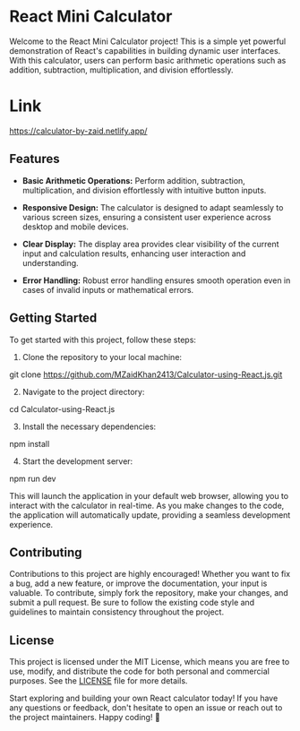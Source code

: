 # React Mini Calculator

Welcome to the React Mini Calculator project! This is a simple yet powerful demonstration of React's capabilities in building dynamic user interfaces. With this calculator, users can perform basic arithmetic operations such as addition, subtraction, multiplication, and division effortlessly.

# Link
https://calculator-by-zaid.netlify.app/

## Features

- **Basic Arithmetic Operations:** Perform addition, subtraction, multiplication, and division effortlessly with intuitive button inputs.
  
- **Responsive Design:** The calculator is designed to adapt seamlessly to various screen sizes, ensuring a consistent user experience across desktop and mobile devices.
  
- **Clear Display:** The display area provides clear visibility of the current input and calculation results, enhancing user interaction and understanding.
  
- **Error Handling:** Robust error handling ensures smooth operation even in cases of invalid inputs or mathematical errors.


## Getting Started

To get started with this project, follow these steps:

1. Clone the repository to your local machine:

git clone https://github.com/MZaidKhan2413/Calculator-using-React.js.git

2. Navigate to the project directory:

cd Calculator-using-React.js

3. Install the necessary dependencies:

npm install

4. Start the development server:

npm run dev

This will launch the application in your default web browser, allowing you to interact with the calculator in real-time. As you make changes to the code, the application will automatically update, providing a seamless development experience.

## Contributing

Contributions to this project are highly encouraged! Whether you want to fix a bug, add a new feature, or improve the documentation, your input is valuable. To contribute, simply fork the repository, make your changes, and submit a pull request. Be sure to follow the existing code style and guidelines to maintain consistency throughout the project.

## License

This project is licensed under the MIT License, which means you are free to use, modify, and distribute the code for both personal and commercial purposes. See the [LICENSE](LICENSE) file for more details.

Start exploring and building your own React calculator today! If you have any questions or feedback, don't hesitate to open an issue or reach out to the project maintainers. Happy coding! 🚀
